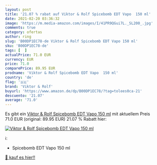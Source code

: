 ```yaml
---
layout: post
title: '21.07 % rabat auf Viktor & Rolf Spicebomb EDT Vapo  150 ml'
date: 2021-02-20 03:36:32
image: 'https://m.media-amazon.com/images/I/41PR9QGui7L._SL200_.jpg'
comments: true
category: ofertas
author: ring
slug: 'B00DP1EC78-de Viktor & Rolf Spicebomb EDT Vapo 150 ml'
sku: 'B00DP1EC78-de'
tags: [  ]
actualPrice: 71.0 EUR
currency: EUR
price: 71.0
comparePrice: 89.95 EUR
prodname: 'Viktor & Rolf Spicebomb EDT Vapo  150 ml'
country: 'de'
flag: '🇩🇪'
brand: 'Viktor & Rolf'
buyurl: 'https://www.amazon.de/dp/B00DP1EC78/?tag=tolees0ca-21'
descuento: '21.07'
average: '71.0'
---
```


Es gibt ein [Viktor & Rolf Spicebomb EDT Vapo  150 ml](https://www.amazon.de/dp/B00DP1EC78/?tag=tolees0ca-21) mit aktuellem Preis 71.0 EUR (original: 89.95 EUR) 21.07 % Rabatt hier:

[![Viktor & Rolf Spicebomb EDT Vapo  150 ml](https://m.media-amazon.com/images/I/41PR9QGui7L._SL200_.jpg)](https://www.amazon.de/dp/B00DP1EC78/?tag=tolees0ca-21)

ℹ️:

- Spicebomb EDT Vapo 150 ml

[🛒 kauf es hier!!](https://www.amazon.de/dp/B00DP1EC78/?tag=tolees0ca-21)
